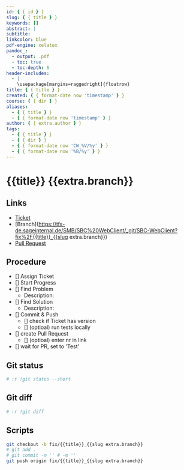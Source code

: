 ```yaml
---
id: { { id } }
slug: { { title } }
keywords: []
abstract: |
subtitle:
linkcolor: blue
pdf-engine: xelatex
pandoc_:
  - output: .pdf
  - toc: true
  - toc-depth: 6
header-includes:
  - |
    \usepackage[margins=raggedright]{floatrow}
title: { { title } }
created: { { format-date now 'timestamp' } }
course: { { dir } }
aliases:
  - { { title } }
  - { { format-date now 'timestamp' } }
author: { { extra.author } }
tags:
  - { { title } }
  - { { dir } }
  - { { format-date now 'CW_%V/%y' } }
  - { { format-date now '%B/%y' } }
---
```


# {{title}} {{extra.branch}}

## Links

- [Ticket](https://jira.sageinternal.de/browse/{{title}})
- [Branch](https://tfs-de.sageinternal.de/SMB/SBC%20WebClient/_git/SBC-WebClient?fix%2F{{title}}_{{slug extra.branch}})
- [Pull Request](https://tfs-de.sageinternal.de/SMB/SBC%20WebClient/_git/SBC-WebClient/pullrequest/)

## Procedure

- [] Assign Ticket
- [] Start Progress
- [] Find Problem
  - Description:
- [] Find Solution
  - Description:
- [] Commit & Push
  - [] check if Ticket has version
  - [] (optioal) run tests locally
- [] create Pull Request
  - [] (optioal) enter nr in link
- [] wait for PR, set to 'Test'

## Git status

```sh
# :r !git status --short
```

## Git diff

```sh
# :r !git diff
```

## Scripts

```sh
git checkout -b fix/{{title}}_{{slug extra.branch}}
# git add .
# git commit -m '' # -m ''
git push origin fix/{{title}}_{{slug extra.branch}}
```
